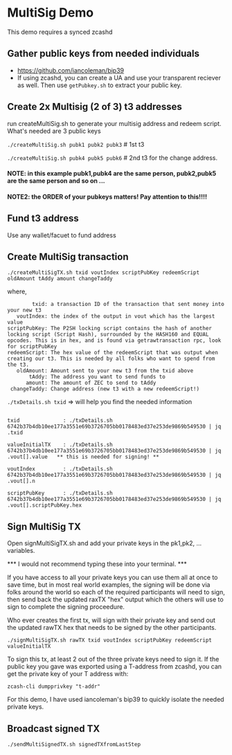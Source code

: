 # MultiSig Demo

This demo requires a synced zcashd

## Gather public keys from needed individuals

* https://github.com/iancoleman/bip39
* If using zcashd, you can create a UA and use your transparent reciever as well. Then use `getPubkey.sh` to extract your public key.


## Create 2x Multisig (2 of 3) t3 addresses

run createMultiSig.sh to generate your multisig address and redeem script. What's needed are 3 public keys

`./createMultiSig.sh pubk1 pubk2 pubk3`      # 1st t3

`./createMultiSig.sh pubk4 pubk5 pubk6`      # 2nd t3 for the change address. 

#### NOTE: in this example pubk1,pubk4 are the same person, pubk2,pubk5 are the same person and so on ...

#### NOTE2: the ORDER of your pubkeys matters! Pay attention to this!!!!


## Fund t3 address

Use any wallet/facuet to fund address

## Create MultiSig transaction

`./createMultiSigTX.sh txid voutIndex scriptPubKey redeemScript oldAmount tAddy amount changeTaddy`

where,

```
        txid: a transaction ID of the transaction that sent money into your new t3
   voutIndex: the index of the output in vout which has the largest value
scriptPubKey: The P2SH locking script contains the hash of another locking script (Script Hash), surrounded by the HASH160 and EQUAL opcodes. This is in hex, and is found via getrawtransaction rpc, look for scriptPubKey
redeemScript: The hex value of the redeemScript that was output when creating our t3. This is needed by all folks who want to spend from the t3.
   oldAmount: Amount sent to your new t3 from the txid above
       tAddy: The address you want to send funds to
      amount: The amount of ZEC to send to tAddy
 changeTaddy: Change address (new t3 with a new redeemScript!)

```

`./txDetails.sh txid`   => will help you find the needed information

```

txid              : ./txDetails.sh 6742b37b4db10ee177a3551e69b3726705bb0178483ed37e253de9869b549530 | jq .txid

valueInitialTX    : ./txDetails.sh 6742b37b4db10ee177a3551e69b3726705bb0178483ed37e253de9869b549530 | jq .vout[].value   ** this is needed for signing! **

voutIndex         : ./txDetails.sh 6742b37b4db10ee177a3551e69b3726705bb0178483ed37e253de9869b549530 | jq .vout[].n

scriptPubKey      : ./txDetails.sh 6742b37b4db10ee177a3551e69b3726705bb0178483ed37e253de9869b549530 | jq .vout[].scriptPubKey.hex

```



## Sign MultiSig TX

Open signMultiSigTX.sh and add your private keys in the pk1,pk2, ... variables.
 

*** I would not recommend typing these into your terminal. ***


If you have access to all your private keys you can use them all at once to save time,
but in most real world examples, the signing will be done via folks around the world so each of the required participants will need to sign,
then send back the updated raxTX "hex" output which the others will use to sign to complete the signing proceedure.

Who ever creates the first tx, will sign with their private key and send out the updated rawTX hex that needs to be signed by the other participants.

`./signMultiSigTX.sh rawTX txid voutIndex scriptPubKey redeemScript valueInitialTX`

To sign this tx, at least 2 out of the three private keys need to sign it. If the public key you gave was exported using a T-address from zcashd, you can get the private key of your T address with: 


`zcash-cli dumpprivkey "t-addr"`


For this demo, I have used iancoleman's bip39 to quickly isolate the needed private keys.


## Broadcast signed TX

`./sendMultiSignedTX.sh signedTXfromLastStep`









